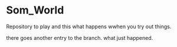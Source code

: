 # Som_World
Repository to play
and this what happens wwhen you try out things.


there goes another entry to the branch.
what just happened.
